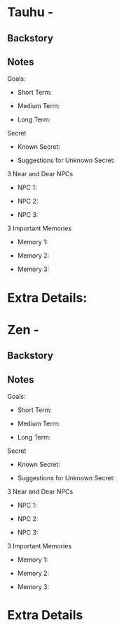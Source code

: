 



# Tauhu - 

## Backstory 

  
  

## Notes

Goals:

- Short Term:
    
- Medium Term: 
    
- Long Term: 
    

  

Secret

- Known Secret: 
    
- Suggestions for Unknown Secret: 
    

  

3 Near and Dear NPCs

- NPC 1: 
    
- NPC 2:
    
- NPC 3:
    

  

3 Important Memories

- Memory 1: 
    
- Memory 2: 
    
- Memory 3: 
    

  

# Extra Details:

  
  
  
  
  
  
  
  
  

# Zen - 

## Backstory 

  
  

## Notes

Goals:

- Short Term:
    
- Medium Term: 
    
- Long Term: 
    

  

Secret

- Known Secret: 
    
- Suggestions for Unknown Secret: 
    

  

3 Near and Dear NPCs

- NPC 1: 
    
- NPC 2:
    
- NPC 3:
    

  

3 Important Memories

- Memory 1: 
    
- Memory 2: 
    
- Memory 3: 
    

  

# Extra **Details**